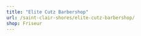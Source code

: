 ```yaml
---
title: "Elite Cutz Barbershop"
url: /saint-clair-shores/elite-cutz-barbershop/
shop: Friseur
---
```


